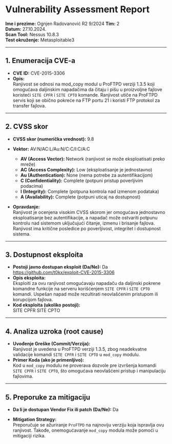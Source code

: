 
# Vulnerability Assessment Report

**Ime i prezime:** Ognjen Radovanović  R2 9/2024
**Tim:** 2  
**Datum:** 27.10.2024.  
**Scan Tool:** Nessus 10.8.3  
**Test okruženje:** Metasploitable3  

---

## 1. Enumeracija CVE-a
- **CVE ID:** CVE-2015-3306
- **Opis:**  
  Ranjivost se odnosi na mod_copy modul u ProFTPD verziji 1.3.5 koji omogućava daljinskim napadačima da čitaju i pišu u proizvoljne fajlove koristeći `SITE CPFR` i `SITE CPTO` komande. Ranjivost utiče na ProFTPD servis koji se obično pokreće na FTP portu 21 i koristi FTP protokol za transfer fajlova.

---

## 2. CVSS skor
- **CVSS skor (numerička vrednost):** 9.8
- **Vektor:** AV:N/AC:L/Au:N/C:C/I:C/A:C  
  - **AV (Access Vector):** Network (ranjivost se može eksploatisati preko mreže)  
  - **AC (Access Complexity):** Low (eksploatisanje je jednostavno)  
  - **Au (Authentication):** None (nema potrebe za autentifikacijom)  
  - **C (Confidentiality):** Complete (potpuni pristup poverljivim podacima)  
  - **I (Integrity):** Complete (potpuna kontrola nad izmenom podataka)  
  - **A (Availability):** Complete (potpuni uticaj na dostupnost)  

- **Opravdanje:**  
  Ranjivost je ocenjena visokim CVSS skorom jer omogućava jednostavno eksploatisanje bez autentifikacije, a napadač može ostvariti potpunu kontrolu nad sistemom uključujući čitanje, izmenu i brisanje fajlova. Ranjivost ima kritične posledice po poverljivost, integritet i dostupnost sistema.

---

## 3. Dostupnost eksploita
- **Postoji javno dostupan eksploit (Da/Ne):** Da  
  https://github.com/t0kx/exploit-CVE-2015-3306
- **Opis eksploita:**  
  Eksploiti za ovu ranjivost omogućavaju napadaču da daljinski pokrene komandne funkcije na serveru korišćenjem `SITE CPFR` i `SITE CPTO` komandi. Uspešan napad može rezultirati neovlašćenim pristupom ili korupcijom fajlova.
- **Kod eksploita (ukoliko postoji):**  
SITE CPFR 
SITE CPTO 

---

## 4. Analiza uzroka (root cause)
- **Uvođenje Greške (Commit/Verzija):**  
  Ranjivost je uvedena u ProFTPD verziji 1.3.5, zbog neadekvatne validacije komandi `SITE CPFR` i `SITE CPTO` u `mod_copy` modulu.
- **Primer Koda (ako je primenljivo):**  
  Kod u `mod_copy` modulu ne proverava dozvole pre izvršenja komandi `SITE CPFR` i `SITE CPTO`, što omogućava neovlašćeni pristup i manipulaciju fajlovima. 

---


## 5. Preporuke za mitigaciju

-   **Da li je dostupan Vendor Fix ili patch (Da/Ne):** Da
    
-   **Mitigation Strategy:**  
    Preporučuje se ažuriranje `ProFTPD` na najnoviju verziju koja ispravlja ovu ranjivost. Takođe, onemogućavanje `mod_copy` modula može pomoći u mitigaciji rizika.
